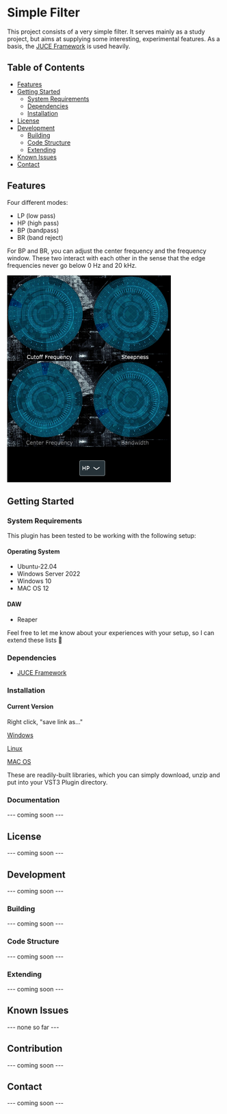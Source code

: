 <!--
Simple Filter - very simple LP/HP/BP/BR filter.
 
 Copyright (C) 2023 Christoph Wellm <christoph.wellm@creaflect.de>

 This program is free software: you can redistribute it and/or modify it under the terms of the 
 GNU General Public License version 3 as published by the Free Software Foundation.
 
 This program is distributed in the hope that it will be useful, but WITHOUT ANY WARRANTY; without 
 even the implied warranty of MERCHANTABILITY or FITNESS FOR A PARTICULAR PURPOSE.  See the GNU 
 General Public License for more details. 
 
 You should have received a copy of the GNU General Public License along with this program.  
 If not, see <http://www.gnu.org/licenses/>.
  
 SPDX-License-Identifier: GPL-3.0-only
-->

# Simple Filter

This project consists of a very simple filter.
It serves mainly as a study project, but aims at supplying some interesting, experimental features.
As a basis, the [JUCE Framework](https://github.com/juce-framework/JUCE) is used heavily. 

## Table of Contents

* [Features](#features)
* [Getting Started](#getting-started)
    * [System Requirements](#system-requirements)
    * [Dependencies](#dependencies)
    * [Installation](#installation)
* [License](#license)
* [Development](#development)
    * [Building](#building)
    * [Code Structure](#code-structure)
    * [Extending](#extending)
* [Known Issues](#known-issues)
* [Contact](#contact)

## Features

Four different modes:
* LP (low pass)
* HP (high pass)
* BP (bandpass)
* BR (band reject)

For BP and BR, you can adjust the center frequency and the frequency window. These two interact with
each other in the sense that the edge frequencies never go below 0 Hz and 20 kHz.

![Screenshot of the current version of the plugin.](/res/SF_V1.0.png)

## Getting Started

### System Requirements

This plugin has been tested to be working with the following setup:

#### Operating System

* Ubuntu-22.04
* Windows Server 2022
* Windows 10
* MAC OS 12

#### DAW

* Reaper 

Feel free to let me know about your experiences with your setup, so I can extend these lists :slightly_smiling_face:	

### Dependencies

- [JUCE Framework](https://github.com/juce-framework/JUCE)

### Installation

#### Current Version

Right click, "save link as..."

[Windows](artifacts/Simple_Filter_Windows.zip)

[Linux](artifacts/Simple_Filter_Linux.zip)

[MAC OS](artifacts/Simple_Filter_Macos.zip)

These are readily-built libraries, which you can simply download, unzip and put into your VST3 Plugin directory.

### Documentation

--- coming soon ---

## License

--- coming soon ---

## Development

--- coming soon ---

### Building

--- coming soon ---

### Code Structure

--- coming soon ---

### Extending

--- coming soon ---

## Known Issues

--- none so far ---

## Contribution

--- coming soon ---

## Contact

--- coming soon ---
